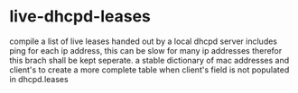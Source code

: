 # live-dhcpd-leases
compile a list of live leases handed out by a local dhcpd server
includes ping for each ip address, this can be slow for many ip addresses therefor this brach shall be kept seperate.
a stable dictionary of mac addresses and client's to create a more complete table when client's field is not populated in dhcpd.leases
